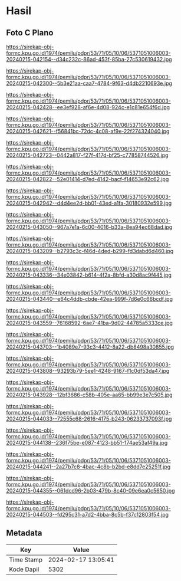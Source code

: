 # Hasil

## Foto C Plano

https://sirekap-obj-formc.kpu.go.id/1974/pemilu/pdpr/53/71/05/10/06/5371051006003-20240215-042154--d34c232c-86ad-453f-85ba-27c530619432.jpg

https://sirekap-obj-formc.kpu.go.id/1974/pemilu/pdpr/53/71/05/10/06/5371051006003-20240215-042300--5b3e21aa-caa7-4784-9f63-d4db2210693e.jpg

https://sirekap-obj-formc.kpu.go.id/1974/pemilu/pdpr/53/71/05/10/06/5371051006003-20240215-042428--ee3ef928-af6e-4d08-924c-e1c81e654f6d.jpg

https://sirekap-obj-formc.kpu.go.id/1974/pemilu/pdpr/53/71/05/10/06/5371051006003-20240215-042621--f56841bc-72dc-4c08-af9e-22f274324040.jpg

https://sirekap-obj-formc.kpu.go.id/1974/pemilu/pdpr/53/71/05/10/06/5371051006003-20240215-042723--0442a817-f27f-417d-bf25-c77858744526.jpg

https://sirekap-obj-formc.kpu.go.id/1974/pemilu/pdpr/53/71/05/10/06/5371051006003-20240215-042822--52e01414-d7ed-4142-bacf-f14653e92c62.jpg

https://sirekap-obj-formc.kpu.go.id/1974/pemilu/pdpr/53/71/05/10/06/5371051006003-20240215-042942--d4d4ee2d-bb01-43ed-a1fa-30180932e599.jpg

https://sirekap-obj-formc.kpu.go.id/1974/pemilu/pdpr/53/71/05/10/06/5371051006003-20240215-043050--967a7e1a-6c00-4016-b33a-8ea94ec68dad.jpg

https://sirekap-obj-formc.kpu.go.id/1974/pemilu/pdpr/53/71/05/10/06/5371051006003-20240215-043209--b2793c3c-f46d-4ded-b299-fd3dabd6d460.jpg

https://sirekap-obj-formc.kpu.go.id/1974/pemilu/pdpr/53/71/05/10/06/5371051006003-20240215-043336--34e03842-b614-4f2a-8bfd-a30d8ac9f445.jpg

https://sirekap-obj-formc.kpu.go.id/1974/pemilu/pdpr/53/71/05/10/06/5371051006003-20240215-043440--e64c4ddb-cbde-42ea-999f-7d6e0c66bcdf.jpg

https://sirekap-obj-formc.kpu.go.id/1974/pemilu/pdpr/53/71/05/10/06/5371051006003-20240215-043559--76168592-6ae7-41ba-9d02-44785a5333ce.jpg

https://sirekap-obj-formc.kpu.go.id/1974/pemilu/pdpr/53/71/05/10/06/5371051006003-20240215-043703--1b4089e7-93c3-4412-8a22-db8498a30855.jpg

https://sirekap-obj-formc.kpu.go.id/1974/pemilu/pdpr/53/71/05/10/06/5371051006003-20240215-043808--93293b79-5ee1-4248-9167-f1c0df53da47.jpg

https://sirekap-obj-formc.kpu.go.id/1974/pemilu/pdpr/53/71/05/10/06/5371051006003-20240215-043928--12bf3686-c58b-405e-aa65-bb99e3e7c505.jpg

https://sirekap-obj-formc.kpu.go.id/1974/pemilu/pdpr/53/71/05/10/06/5371051006003-20240215-044033--72555c68-2616-4175-b243-06233737093f.jpg

https://sirekap-obj-formc.kpu.go.id/1974/pemilu/pdpr/53/71/05/10/06/5371051006003-20240215-044138--236f75be-e087-4123-bb51-174ae53af49a.jpg

https://sirekap-obj-formc.kpu.go.id/1974/pemilu/pdpr/53/71/05/10/06/5371051006003-20240215-044241--2a27b7c8-4bac-4c8b-b2bd-e8dd7e25251f.jpg

https://sirekap-obj-formc.kpu.go.id/1974/pemilu/pdpr/53/71/05/10/06/5371051006003-20240215-044355--061dcd96-2b03-479b-8c40-09e6ea0c5650.jpg

https://sirekap-obj-formc.kpu.go.id/1974/pemilu/pdpr/53/71/05/10/06/5371051006003-20240215-044503--fd295c31-a7d2-4bba-8c5b-f37c12803f54.jpg


## Metadata

| Key        | Value               |
| ---------- | ------------------- |
| Time Stamp | 2024-02-17 13:05:41 |
| Kode Dapil | 5302                |



